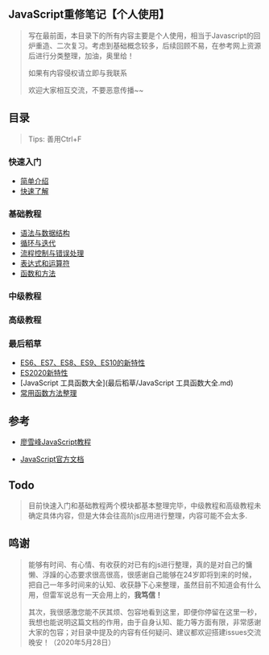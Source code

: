## JavaScript重修笔记【个人使用】

> 写在最前面，本目录下的所有内容主要是个人使用，相当于Javascript的回炉重造、二次复习。考虑到基础概念较多，后续回顾不易，在参考网上资源后进行分类整理，加油，奥里给！
>
> 如果有内容侵权请立即与我联系
>
> 欢迎大家相互交流，不要恶意传播~~





## 目录

> Tips: 善用Ctrl+F

### 快速入门

- [简单介绍](https://github.com/mmdapl/article-notes/blob/master/javascript/快速入门/javascript简单介绍.md)
- [快速了解](https://github.com/mmdapl/article-notes/blob/master/javascript/快速入门/javascript快速入门.md)

### 基础教程


- [语法与数据结构](https://github.com/mmdapl/article-notes/blob/master/javascript/基础教程/javascript语法与数据结构.md)
- [循环与迭代](https://github.com/mmdapl/article-notes/blob/master/javascript/基础教程/javascript循环与迭代.md)
- [流程控制与错误处理](https://github.com/mmdapl/article-notes/blob/master/javascript/基础教程/javascript流程控制与错误处理.md)
- [表达式和运算符](https://github.com/mmdapl/article-notes/blob/master/javascript/基础教程/javascript表达式和运算符.md)
- [函数和方法](https://github.com/mmdapl/article-notes/blob/master/javascript/基础教程/javascript函数.md)

### 中级教程



### 高级教程



### 最后稻草

- [ES6、ES7、ES8、ES9、ES10的新特性](最后稻草/ES6、ES7、ES8、ES9、ES10的新特性.md)
- [ES2020新特性](最后稻草/ES2020新特性.md)
- [JavaScript 工具函数大全](最后稻草/JavaScript 工具函数大全.md)
- [常用函数方法整理](最后稻草/常用函数方法整理.md)

## 参考

- [廖雪峰JavaScript教程](https://www.liaoxuefeng.com/category/895882450960192)

- [JavaScript官方文档](https://developer.mozilla.org/zh-CN/docs/Web/JavaScript/Guide/Loops_and_iteration#while_%E8%AF%AD%E5%8F%A5)

## Todo

> 目前快速入门和基础教程两个模块都基本整理完毕，中级教程和高级教程未确定具体内容，但是大体会往高阶js应用进行整理，内容可能不会太多.

## 鸣谢

>  能够有时间、有心情、有收获的对已有的js进行整理，真的是对自己的慵懒、浮躁的心态要求很高很高，很感谢自己能够在24岁即将到来的时候，把自己一年多时间来的认知、收获静下心来整理，虽然目前不知道会有什么用，但雷军说总有一天会用上的，**我笃信！**
>
> 其次，我很感激您能不厌其烦、包容地看到这里，即便你停留在这里一秒，我想也能说明这篇文档的作用，由于自身认知、能力等方面有限，非常感谢大家的包容；对目录中提及的内容有任何疑问、建议都欢迎搭建issues交流   晚安！（2020年5月28日）